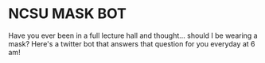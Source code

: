 # NCSU MASK BOT
Have you ever been in a full lecture hall and thought... should I be wearing a mask? Here's a twitter bot that answers that question for you everyday at 6 am! 